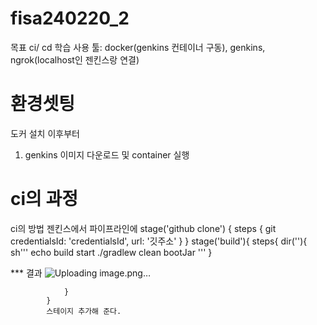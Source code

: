 # fisa240220_2
목표 ci/ cd 학습
사용 툴: docker(genkins 컨테이너 구동), genkins, ngrok(localhost인 젠킨스랑 연결)

# 환경셋팅
도커 설치 이후부터 

1. genkins 이미지 다운로드 및 container 실행 

# ci의 과정  
ci의 방법
젠킨스에서 파이프라인에 
  stage('github clone') {
            steps {
                git credentialsId: 'credentialsId', url: '깃주소'
            }
        }
        stage('build'){
                steps{
                    dir(''){
                        sh'''
                            echo build start
                            ./gradlew clean bootJar
                        '''
                    }



*** 결과
![Uploading image.png…]()

                }
            }
            스테이지 추가해 준다. 
